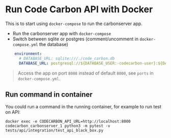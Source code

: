 # Run Code Carbon API with Docker

This is to start using `docker-compose` to run the carbonserver app.

* Run the carbonserver app with `docker-compose`
* Switch between sqlite or postgres (comment/uncomment in `docker-compose.yml` the database)
```yaml
    environment:
      # DATABASE_URL: sqlite:///./code_carbon.db
      DATABASE_URL: postgresql://${DATABASE_USER:-codecarbon-user}:${DATABASE_PASS:-supersecret}@postgres/${DATABASE_NAME:-codecarbon_db}
```

> Access the app on port `8008` instead of default `8000`, see `ports` in `docker-compose.yml`.

## Run command in container

You could run a command in the running container, for example to run test on API:

```
docker exec -e CODECARBON_API_URL=http://localhost:8000  codecarbon_carbonserver_1 python3 -m pytest -v tests/api/integration/test_api_black_box.py
```
